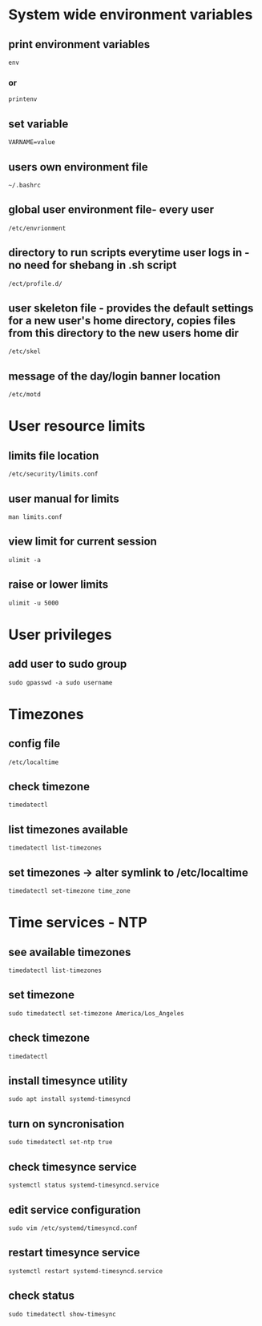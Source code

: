 # System wide environment variables
## print environment variables
`env`
### or
`printenv`
## set variable
`VARNAME=value`
## users own environment file
`~/.bashrc`
## global user environment file- every user
`/etc/envrionment`
## directory to run scripts everytime user logs in - no need for shebang in .sh script
`/ect/profile.d/`
## user skeleton file - provides the default settings for a new user's home directory, copies files from this directory to the new users home dir
`/etc/skel`
## message of the day/login banner location
`/etc/motd`

# User resource limits
## limits file location
`/etc/security/limits.conf`
## user manual for limits
`man limits.conf`
## view limit for current session
`ulimit -a`
## raise or lower limits
`ulimit -u 5000`

# User privileges
## add user to sudo group
`sudo gpasswd -a sudo username`

# Timezones
## config file
`/etc/localtime`
## check timezone 
`timedatectl`
## list timezones available 
`timedatectl list-timezones`
## set timezones  -> alter symlink to /etc/localtime
`timedatectl set-timezone time_zone`

# Time services - NTP
## see available timezones
`timedatectl list-timezones`
## set timezone
`sudo timedatectl set-timezone America/Los_Angeles`
## check timezone
`timedatectl`
## install timesynce utility
`sudo apt install systemd-timesyncd`
## turn on syncronisation
`sudo timedatectl set-ntp true`
## check timesynce service
`systemctl status systemd-timesyncd.service`
## edit service configuration
`sudo vim /etc/systemd/timesyncd.conf`
## restart timesynce service
`systemctl restart systemd-timesyncd.service`
## check status
`sudo timedatectl show-timesync`